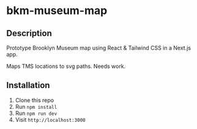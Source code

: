# bkm-museum-map

## Description

Prototype Brooklyn Museum map using React & Tailwind CSS in a Next.js app.

Maps TMS locations to svg paths. Needs work.

## Installation

1. Clone this repo
2. Run `npm install`
3. Run `npm run dev`
4. Visit `http://localhost:3000`
